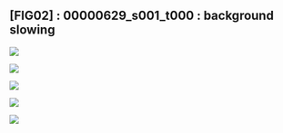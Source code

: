 ## [FIG02] : 00000629_s001_t000 : background slowing

![](../../output/phase/00000629_s001_t000.png)

![](../../output/flow/00000629_s001_t000.png)

![](../../output/flow2/00000629_s001_t000.png)

![](../../output/quadvar/00000629_s001_t000.png)

![](../../output/quadvareigval/00000629_s001_t000.png)
